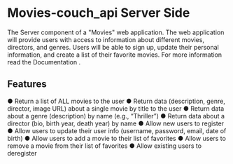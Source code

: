 # Movies-couch_api Server Side
The Server component of a "Movies" web application. The web application will provide users with access to information about different movies, directors, and genres.
Users will be able to sign up, update their personal information, and create a list of their favorite movies. 
For more information read the Documentation <!--[Documentation](/public/documentation.html)-->.
## Features
● Return a list of ALL movies to the user
● Return data (description, genre, director, image URL) about a
single movie by title to the user
● Return data about a genre (description) by name (e.g., “Thriller”)
● Return data about a director (bio, birth year, death year) by name
● Allow new users to register
● Allow users to update their user info (username, password, email, date of birth)
● Allow users to add a movie to their list of favorites
● Allow users to remove a movie from their list of favorites
● Allow existing users to deregister
